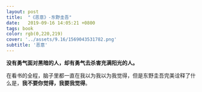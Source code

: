 ```yaml
---
layout: post
title:  "《恶意》-东野圭吾"
date:   2019-09-16 14:05:21 +0800
tags: book
color: rgb(0,220,219)
cover: '../assets/9.16/1569043531782.png'
subtitle: '恶意'
---
```


**没有勇气面对黑暗的人，却有勇气去杀害充满阳光的人。**



在看书的全程，脑子里都一直在我以为我以为我觉得，但是东野圭吾完美诠释了什么是，**我不要你觉得，我要我觉得**。

